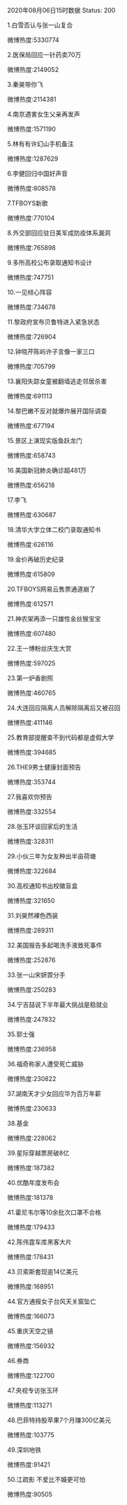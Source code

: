 2020年08月06日15时数据
Status: 200

1.白雪否认与张一山复合

微博热度:5330774

2.医保局回应一针药卖70万

微博热度:2149052

3.秦昊带你飞

微博热度:2114381

4.南京遇害女生父亲再发声

微博热度:1571190

5.林有有许幻山手机备注

微博热度:1287629

6.李健回归中国好声音

微博热度:808578

7.TFBOYS新歌

微博热度:770104

8.外交部回应驻日美军成防疫体系漏洞

微博热度:765898

9.多所高校公布录取通知书设计

微博热度:747751

10.一见倾心阵容

微博热度:734678

11.黎政府宣布贝鲁特进入紧急状态

微博热度:726904

12.钟晓芹陈屿许子言像一家三口

微博热度:705799

13.襄阳失踪女童被翻墙逃走邻居杀害

微博热度:691113

14.黎巴嫩不反对就爆炸展开国际调查

微博热度:677194

15.景区上演现实版鱼跃龙门

微博热度:658743

16.美国新冠肺炎确诊超481万

微博热度:656218

17.李飞

微博热度:630687

18.清华大学立体二校门录取通知书

微博热度:626116

19.金价再破历史纪录

微博热度:615809

20.TFBOYS网易云售票通道崩了

微博热度:612571

21.神农架再添一只雄性金丝猴宝宝

微博热度:607480

22.王一博粉丝庆生大赏

微博热度:597025

23.第一炉香剧照

微博热度:460765

24.大连回应隔离人员解除隔离后又被召回

微博热度:411146

25.教育部提醒查不到代码都是虚假大学

微博热度:394685

26.THE9男士健康封面预告

微博热度:353744

27.我喜欢你预告

微博热度:332554

28.张玉环谈回家后的生活

微博热度:328311

29.小伙三年为女友种出半亩荷塘

微博热度:322684

30.高校通知书出校徽盲盒

微博热度:321650

31.刘昊然裸色西装

微博热度:289311

32.美国报告多起喝洗手液致死事件

微博热度:252876

33.张一山宋妍霏分手

微博热度:250283

34.宁吉喆说下半年最大挑战是稳就业

微博热度:247832

35.郭士强

微博热度:236958

36.福奇称家人遭受死亡威胁

微博热度:230822

37.湖南天才少女回应华为百万年薪

微博热度:230633

38.基金

微博热度:228062

39.星际穿越票房破8亿

微博热度:187382

40.优酷年度发布会

微博热度:181378

41.霍尼韦尔等10余批次口罩不合格

微博热度:179433

42.陈伟霆车库黑客大片

微博热度:178431

43.贝索斯套现逾14亿美元

微博热度:168951

44.官方通报女子台风天关窗坠亡

微博热度:166073

45.重庆天空之镜

微博热度:156932

46.券商

微博热度:122700

47.央视专访张玉环

微博热度:113271

48.巴菲特持股苹果7个月赚300亿美元

微博热度:103775

49.深圳地铁

微博热度:91421

50.江疏影 不爱比不婚更可怕

微博热度:90505

